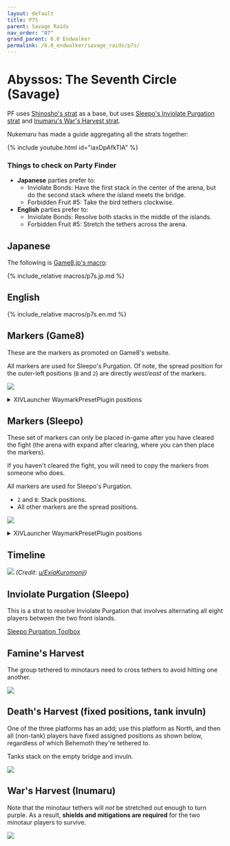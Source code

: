```yaml
---
layout: default
title: P7S
parent: Savage Raids
nav_order: "07"
grand_parent: 6.0 Endwalker
permalink: /6.0_endwalker/savage_raids/p7s/
---
```


# Abyssos: The Seventh Circle (Savage)

PF uses [Shinosho's strat](https://youtu.be/JOMBTuWf-j8) as a base, but uses
[Sleepo's Inviolate Purgation strat](https://ff14.toolboxgaming.space/?id=339073562612661&preview=1)
and [Inumaru's War's Harvest strat](#wars-harvest-inumaru).

Nukemaru has made a guide aggregating all the strats together:

{% include youtube.html id="iaxDpAfkTIA" %}

### Things to check on Party Finder

- **Japanese** parties prefer to:
  - Inviolate Bonds: Have the first stack in the center of the arena, but do
    the second stack where the island meets the bridge.
  - Forbidden Fruit #5: Take the bird tethers clockwise.
- **English** parties prefer to:
  - Inviolate Bonds: Resolve both stacks in the middle of the islands.
  - Forbidden Fruit #5: Stretch the tethers across the arena.

## Japanese

The following is [Game8.jp's macro](https://game8.jp/ff14/479465):

{% include_relative macros/p7s.jp.md %}


## English

{% include_relative macros/p7s.en.md %}

## Markers (Game8)

These are the markers as promoted on Game8's website.

All markers are used for Sleepo's Purgation. Of note, the spread position for
the outer-left positions (`B` and `2`) are directly *west/east* of the markers.

![]({{site.baseurl}}/images/6.0_endwalker/p7s/markers_game8.jpg)
<details markdown=block>
<summary>XIVLauncher WaymarkPresetPlugin positions</summary>

```json
{
  "Name":"P7S (Game8)",
  "MapID":877,
  "A":{"X":114.29,"Y":0.0,"Z":86.151,"ID":0,"Active":true},
  "B":{"X":119.543,"Y":0.0,"Z":96.25,"ID":1,"Active":true},
  "C":{"X":114.29,"Y":0.0,"Z":100.75,"ID":2,"Active":true},
  "D":{"X":114.29,"Y":0.0,"Z":91.75,"ID":3,"Active":true},
  "One":{"X":85.71,"Y":0.0,"Z":86.151,"ID":4,"Active":true},
  "Two":{"X":80.457,"Y":0.0,"Z":96.25,"ID":5,"Active":true},
  "Three":{"X":85.71,"Y":0.0,"Z":100.75,"ID":6,"Active":true},
  "Four":{"X":85.71,"Y":0.0,"Z":91.75,"ID":7,"Active":true}
}
```

</details>

## Markers (Sleepo)

These set of markers can only be placed in-game after you have cleared the
fight (the arena with expand after clearing, where you can then place the
markers).

If you haven't cleared the fight, you will need to copy the markers from
someone who does.

All markers are used for Sleepo's Purgation.

- `2` and `B`: Stack positions.
- All other markers are the spread positions.

![]({{site.baseurl}}/images/6.0_endwalker/p7s/markers_sleepo.jpg)
<details markdown=block>
<summary>XIVLauncher WaymarkPresetPlugin positions</summary>

```json
{
  "Name":"P7S (Sleepo)",
  "MapID":877,
  "A":{"X":114.29,"Y":0.0,"Z":82.75,"ID":0,"Active":true},
  "B":{"X":122.084,"Y":0.0,"Z":87.25,"ID":1,"Active":true},
  "C":{"X":122.0842,"Y":0.0,"Z":96.25,"ID":2,"Active":true},
  "D":{"X":114.29,"Y":0.0,"Z":100.75,"ID":3,"Active":true},
  "One":{"X":85.71,"Y":0.0,"Z":82.75,"ID":4,"Active":true},
  "Two":{"X":77.915,"Y":0.0,"Z":87.25,"ID":5,"Active":true},
  "Three":{"X":77.915,"Y":0.0,"Z":96.25,"ID":6,"Active":true},
  "Four":{"X":85.71,"Y":0.0,"Z":100.75,"ID":7,"Active":true}
}
```

</details>

## Timeline
![](https://preview.redd.it/gvazt7d9ngm91.png?width=1718&format=png&auto=webp&s=c04fcb786ac3df24733e4136cda2e927cf2727ce)
*(Credit: [u/ExiaKuromonji](https://www.reddit.com/r/ffxiv/comments/x891mn/p7s_timeline/))*

## Inviolate Purgation (Sleepo)

This is a strat to resolve Inviolate Purgation that involves alternating all
eight players between the two front islands.

[Sleepo Purgation Toolbox](https://ff14.toolboxgaming.space/?id=339073562612661&preview=1)

## Famine's Harvest

The group tethered to minotaurs need to cross tethers to avoid hitting one another.

![]({{site.baseurl}}/images/6.0_endwalker/p7s/famines_harvest.jpg)

## Death's Harvest (fixed positions, tank invuln)

One of the three platforms has an add; use this platform as North, and then all
(non-tank) players have fixed assigned positions as shown below, regardless of
which Behemoth they're tethered to.

Tanks stack on the empty bridge and invuln.

![]({{site.baseurl}}/images/6.0_endwalker/p7s/deaths_harvest.jpg)

## War's Harvest (Inumaru)

Note that the minotaur tethers will *not* be stretched out enough to turn
purple. As a result, **shields and mitigations are required** for the two
minotaur players to survive.

![]({{site.baseurl}}/images/6.0_endwalker/p7s/wars_harvest.jpg)

<script data-goatcounter="https://xivjpraids.goatcounter.com/count"
        async src="//gc.zgo.at/count.js"></script>
